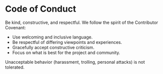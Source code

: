 # Code of Conduct

Be kind, constructive, and respectful. We follow the spirit of the Contributor Covenant:
- Use welcoming and inclusive language.
- Be respectful of differing viewpoints and experiences.
- Gracefully accept constructive criticism.
- Focus on what is best for the project and community.

Unacceptable behavior (harassment, trolling, personal attacks) is not tolerated.

